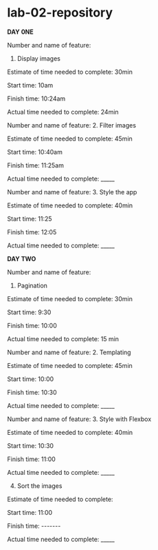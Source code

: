 # lab-02-repository

**DAY 0NE**

Number and name of feature: 
1. Display images

Estimate of time needed to complete: 30min

Start time: 10am

Finish time: 10:24am

Actual time needed to complete: 24min

Number and name of feature: 
2. Filter images

Estimate of time needed to complete: 45min

Start time: 10:40am

Finish time: 11:25am

Actual time needed to complete: _____

Number and name of feature: 
3. Style the app

Estimate of time needed to complete: 40min

Start time: 11:25

Finish time: 12:05

Actual time needed to complete: _____

**DAY TWO**

Number and name of feature: 
1. Pagination

Estimate of time needed to complete: 30min

Start time: 9:30

Finish time: 10:00

Actual time needed to complete: 15 min

Number and name of feature: 
2. Templating

Estimate of time needed to complete: 45min

Start time: 10:00

Finish time: 10:30

Actual time needed to complete: _____

Number and name of feature: 
3. Style with Flexbox

Estimate of time needed to complete: 40min

Start time: 10:30

Finish time: 11:00

Actual time needed to complete: _____

4. Sort the images

Estimate of time needed to complete: 

Start time: 11:00

Finish time: -------

Actual time needed to complete: _____